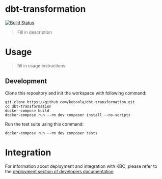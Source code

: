 # dbt-transformation

[![Build Status](https://travis-ci.com/keboola/my-component.svg?branch=master)](https://travis-ci.com/keboola/my-component)

> Fill in description

# Usage

> fill in usage instructions

## Development
 
Clone this repository and init the workspace with following command:

```
git clone https://github.com/keboola/dbt-transformation.git
cd dbt-transformation
docker-compose build
docker-compose run --rm dev composer install --no-scripts
```

Run the test suite using this command:

```
docker-compose run --rm dev composer tests
```
 
# Integration

For information about deployment and integration with KBC, please refer to the [deployment section of developers documentation](https://developers.keboola.com/extend/component/deployment/) 
